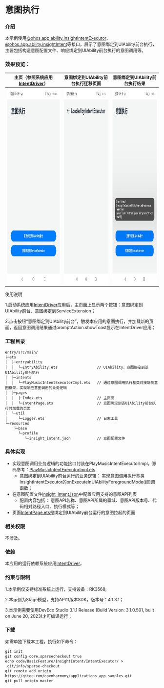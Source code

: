 # 意图执行

### 介绍

本示例使用[@ohos.app.ability.InsightIntentExecutor](https://gitee.com/openharmony/docs/blob/master/zh-cn/application-dev/reference/apis/js-apis-app-ability-insightIntentExecutor.md)、[@ohos.app.ability.insightIntent](https://gitee.com/openharmony/docs/blob/master/zh-cn/application-dev/reference/apis/js-apis-app-ability-insightIntent.md)等接口，展示了意图绑定到UIAbility前台执行，主要包括构造意图配置文件、响应绑定到UIAbility前台执行的意图调用等。

### 效果预览：

| 主页（参照系统应用[IntentDriver](../../../SystemFeature/InsightIntent/IntentDriver)） | 意图绑定到UIAbility前台执行迁移页面                          | 意图绑定到UIAbility前台执行结果                              |
| ------------------------------------------------------------ | ------------------------------------------------------------ | ------------------------------------------------------------ |
| <img alt="home" height="640" src="screenshots/zh/home.png" width="360"/> | <img alt="UIAbility" height="640" src="screenshots/zh/executeInUIAbility2.png" width="360"/> | <img alt="UIAbility" height="640" src="screenshots/zh/executeInUIAbility.png" width="360"/> |

使用说明

1.启动系统应用[IntentDriver](../../../SystemFeature/InsightIntent/IntentDriver)应用后，主页面上显示两个按钮：意图绑定到UIAbility前台、意图绑定到ServiceExtension；

2.点击按钮“意图绑定到UIAbility前台”，触发本应用的意图执行，并加载新的页面，返回意图调用结果通过promptAction.showToast显示在IntentDriver应用；

### 工程目录

```
entry/src/main/
├─ets
│  ├─entryability
│  │  └─EntryAbility.ets				  // UIAbility，意图绑定到该UIAbility前台执行
│  ├─intents
│  │  └─PlayMusicIntentExecutorImpl.ets	  // 通过意图调用执行基类对接端侧意图框架，实现响应意图调用的业务逻辑
│  ├─pages
│  │  ├─Index.ets				          // 主页面
│  │  └─IntentPage.ets                    // 意图绑定到该UIAbility前台执行时加载的页面
│  └─util
│     └─Logger.ets				          // 日志工具
└─resources
    └─base
      └─profile
         └─insight_intent.json            // 意图配置文件
```

### 具体实现

* 实现意图调用业务逻辑的功能接口封装在PlayMusicIntentExecutorImpl，源码参考：[PlayMusicIntentExecutorImpl.ets](entry/src/main/ets/intents/PlayMusicIntentExecutorImpl.ets)
    * 意图绑定到UIAbility前台运行的业务逻辑：
      实现意图调用执行基类InsightIntentExecutor的onExecuteInUIAbilityForegroundMode()回调函数；
* 在意图配置文件[insight_intent.json](entry/src/main/resources/base/profile/insight_intent.json)中配置应用支持的意图API列表
    * 配置内容包括：
    意图API名称、意图API所属的垂域、意图API版本号、代码相对路径入口、执行模式等；
* 页面[IntentPage.ets](entry/src/main/ets/pages/IntentPage.ets)是绑定到UIAbility前台运行的意图拉起的页面

### 相关权限

不涉及。

### 依赖

本应用的运行依赖系统应用[IntentDriver](../../../SystemFeature/InsightIntent/IntentDriver)。

### 约束与限制

1.本示例仅支持标准系统上运行，支持设备：RK3568;

2.本示例为Stage模型，支持API11版本SDK，版本号：4.1.3.1；

3.本示例需要使用DevEco Studio 3.1.1 Release (Build Version: 3.1.0.501, built on June 20, 2023)才可编译运行；

### 下载

如需单独下载本工程，执行如下命令：

```
git init
git config core.sparsecheckout true
echo code/BasicFeature/InsightIntent/IntentExecutor/ > .git/info/sparse-checkout
git remote add origin https://gitee.com/openharmony/applications_app_samples.git
git pull origin master
```
